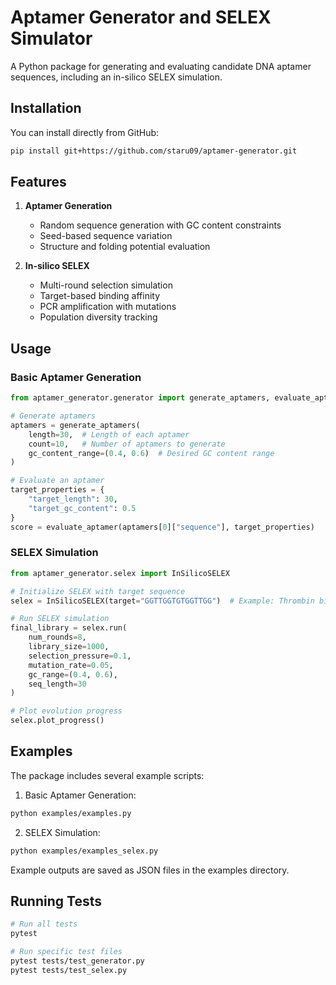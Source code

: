 # Aptamer Generator and SELEX Simulator

A Python package for generating and evaluating candidate DNA aptamer sequences, including an in-silico SELEX simulation.

## Installation

You can install directly from GitHub:

```bash
pip install git+https://github.com/staru09/aptamer-generator.git
```

## Features

1. **Aptamer Generation**
   - Random sequence generation with GC content constraints
   - Seed-based sequence variation
   - Structure and folding potential evaluation

2. **In-silico SELEX**
   - Multi-round selection simulation
   - Target-based binding affinity
   - PCR amplification with mutations
   - Population diversity tracking

## Usage

### Basic Aptamer Generation

```python
from aptamer_generator.generator import generate_aptamers, evaluate_aptamer

# Generate aptamers
aptamers = generate_aptamers(
    length=30,  # Length of each aptamer
    count=10,   # Number of aptamers to generate
    gc_content_range=(0.4, 0.6)  # Desired GC content range
)

# Evaluate an aptamer
target_properties = {
    "target_length": 30,
    "target_gc_content": 0.5
}
score = evaluate_aptamer(aptamers[0]["sequence"], target_properties)
```

### SELEX Simulation

```python
from aptamer_generator.selex import InSilicoSELEX

# Initialize SELEX with target sequence
selex = InSilicoSELEX(target="GGTTGGTGTGGTTGG")  # Example: Thrombin binding aptamer

# Run SELEX simulation
final_library = selex.run(
    num_rounds=8,
    library_size=1000,
    selection_pressure=0.1,
    mutation_rate=0.05,
    gc_range=(0.4, 0.6),
    seq_length=30
)

# Plot evolution progress
selex.plot_progress()
```

## Examples

The package includes several example scripts:

1. Basic Aptamer Generation:
```bash
python examples/examples.py
```

2. SELEX Simulation:
```bash
python examples/examples_selex.py
```

Example outputs are saved as JSON files in the examples directory.

## Running Tests

```bash
# Run all tests
pytest

# Run specific test files
pytest tests/test_generator.py
pytest tests/test_selex.py
```
